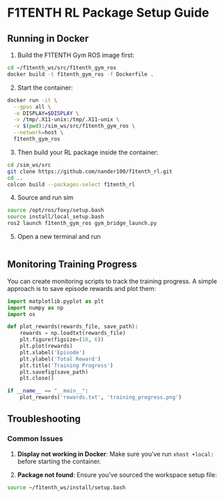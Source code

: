 # F1TENTH RL Package Setup Guide

## Running in Docker

1. Build the F1TENTH Gym ROS image first:
```bash
cd ~/f1tenth_ws/src/f1tenth_gym_ros
docker build -t f1tenth_gym_ros -f Dockerfile .
```

2. Start the container:
```bash
docker run -it \
  --gpus all \
  -e DISPLAY=$DISPLAY \
  -v /tmp/.X11-unix:/tmp/.X11-unix \
  -v $(pwd):/sim_ws/src/f1tenth_gym_ros \
  --network=host \
  f1tenth_gym_ros
```

3. Then build your RL package inside the container:
```bash
cd /sim_ws/src
git clone https://github.com/nander100/f1tenth_rl.git
cd ..
colcon build --packages-select f1tenth_rl
```

4. Source and run sim
```bash
source /opt/ros/foxy/setup.bash
source install/local_setup.bash
ros2 launch f1tenth_gym_ros gym_bridge_launch.py
```
5.  Open a new terminal and run

```bash

```

## Monitoring Training Progress

You can create monitoring scripts to track the training progress. A simple approach is to save episode rewards and plot them:

```python
import matplotlib.pyplot as plt
import numpy as np
import os

def plot_rewards(rewards_file, save_path):
    rewards = np.loadtxt(rewards_file)
    plt.figure(figsize=(10, 6))
    plt.plot(rewards)
    plt.xlabel('Episode')
    plt.ylabel('Total Reward')
    plt.title('Training Progress')
    plt.savefig(save_path)
    plt.close()

if __name__ == "__main__":
    plot_rewards('rewards.txt', 'training_progress.png')
```

## Troubleshooting

### Common Issues

1. **Display not working in Docker**: Make sure you've run `xhost +local:` before starting the container.

2. **Package not found**: Ensure you've sourced the workspace setup file:
```bash
source ~/f1tenth_ws/install/setup.bash
```
